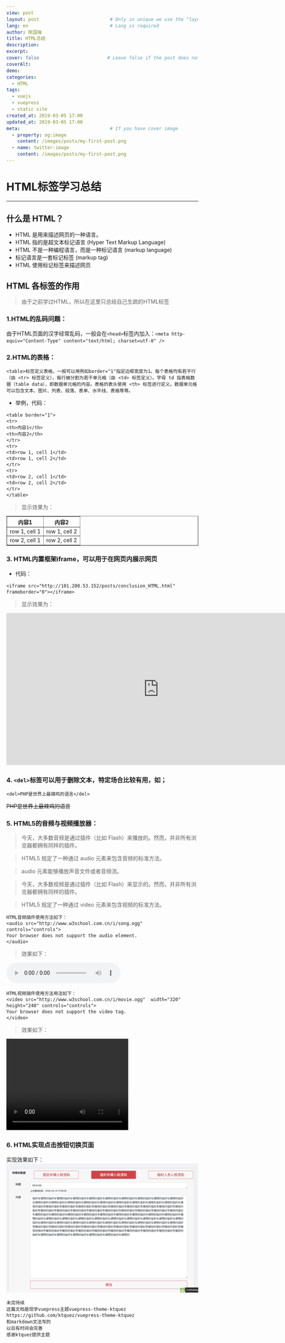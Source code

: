 ```yaml
---
view: post
layout: post                          # Only in unique we use the "layout: post"
lang: en                              # Lang is required
author: 陈国强
title: HTML总结
description:
excerpt:
cover: false                         # Leave false if the post does not have cover image, if there is set to true
coverAlt:
demo:
categories:
  - HTML
tags: 
  - vuejs
  - vuepress
  - static site
created_at: 2019-03-05 17:00
updated_at: 2019-03-05 17:00
meta:                                 # If you have cover image
  - property: og:image
    content: /images/posts/my-first-post.png
  - name: twitter:image
    content: /images/posts/my-first-post.png
---
```


# HTML标签学习总结
---
## 什么是 HTML？


+ HTML 是用来描述网页的一种语言。
+ HTML 指的是超文本标记语言 (Hyper Text Markup Language)
+ HTML 不是一种编程语言，而是一种标记语言 (markup language)
+ 标记语言是一套标记标签 (markup tag)
+ HTML 使用标记标签来描述网页

## HTML 各标签的作用

>由于之前学过HTML，所以在这里只总结自己生疏的HTML标签

### 1.HTML的乱码问题：
由于HTML页面的汉字经常乱码，一般会在`<head>`标签内加入：`<meta http-equiv="Content-Type" content="text/html; charset=utf-8" />`
### 2.HTML的表格：
`<table>标签定义表格，一般可以用例如border="1"指定边框宽度为1。每个表格均有若干行（由 <tr> 标签定义），每行被分割为若干单元格（由 <td> 标签定义）。字母 td 指表格数据（table data），即数据单元格的内容。表格的表头使用 <th> 标签进行定义。数据单元格可以包含文本、图片、列表、段落、表单、水平线、表格等等。`
+ 举例，代码：
```
<table border="1">
<tr>
<th>内容1</th>
<th>内容2</th>
</tr>
<tr>
<td>row 1, cell 1</td>
<td>row 1, cell 2</td>
</tr>
<tr>
<td>row 2, cell 1</td>
<td>row 2, cell 2</td>
</tr>
</table>
```
> 显示效果为：
<table border="1">
<tr>
<th>内容1</th>
<th>内容2</th>
</tr>
<tr>
<td>row 1, cell 1</td>
<td>row 1, cell 2</td>
</tr>
<tr>
<td>row 2, cell 1</td>
<td>row 2, cell 2</td>
</tr>
</table>

### 3. HTML内置框架iframe，可以用于在网页内展示网页
+ 代码：
```
<iframe src="http://101.200.53.152/posts/conclusion_HTML.html" frameborder="0"></iframe>
```
> 显示效果为：
<iframe src="http://101.200.53.152/posts/conclusion_HTML.html" frameborder="0" width="800" height="400"></iframe>

### 4. `<del>`标签可以用于删除文本，特定场合比较有用，如；
```
<del>PHP是世界上最辣鸡的语言</del>
```
<del>PHP是世界上最辣鸡的语言</del>

### 5. HTML5的音频与视频播放器：

> 今天，大多数音频是通过插件（比如 Flash）来播放的。然而，并非所有浏览器都拥有同样的插件。

> HTML5 规定了一种通过 audio 元素来包含音频的标准方法。

> audio 元素能够播放声音文件或者音频流。

> 今天，大多数视频是通过插件（比如 Flash）来显示的。然而，并非所有浏览器都拥有同样的插件。

> HTML5 规定了一种通过 video 元素来包含视频的标准方法。
```
HTML音频插件使用方法如下：
<audio src="http://www.w3school.com.cn/i/song.ogg" controls="controls">
Your browser does not support the audio element.
</audio>
```
> 效果如下：
<audio src="http://www.w3school.com.cn/i/song.ogg" controls="controls">
Your browser does not support the audio element.
</audio>

```
HTML视频插件使用方法用法如下：
<video src="http://www.w3school.com.cn/i/movie.ogg"  width="320" height="240" controls="controls">
Your browser does not support the video tag.
</video>
```
> 效果如下：
<video src="http://www.w3school.com.cn/i/movie.ogg"  width="320" height="240" controls="controls">
Your browser does not support the video tag.
</video>

### 6. HTML实现点击按钮切换页面
实现效果如下：
![系统截图](../img/MultiSelect.png)

```
未完待续
这篇文档是现学vuepress主题vuepress-theme-ktquez
https://github.com/ktquez/vuepress-theme-ktquez
和markdown文法写的
以后有时间会完善
感谢ktquez提供主题
```
